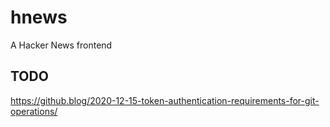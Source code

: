 # hnews
A Hacker News frontend

## TODO
https://github.blog/2020-12-15-token-authentication-requirements-for-git-operations/